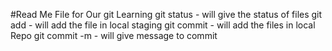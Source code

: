 #Read Me File for Our git Learning
git status - will give the status of files
git add - will add the file in local staging
git commit - will add the files in local Repo
git commit -m - will give message to commit
